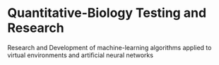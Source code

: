 # Quantitative-Biology Testing and Research
Research and Development of machine-learning algorithms applied
to virtual environments and artificial neural networks
